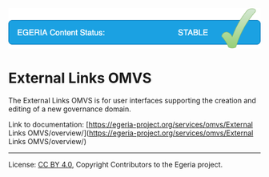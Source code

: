 <!-- SPDX-License-Identifier: CC-BY-4.0 -->
<!-- Copyright Contributors to the Egeria project. -->

![Stable](../../../images/egeria-content-status-released.png#pagewidth)

# External Links OMVS 

The External Links OMVS is for user interfaces supporting the creation and editing of a new governance domain.

Link to documentation: [https://egeria-project.org/services/omvs/External Links OMVS/overview/](https://egeria-project.org/services/omvs/External Links OMVS/overview/)

----
License: [CC BY 4.0](https://creativecommons.org/licenses/by/4.0/),
Copyright Contributors to the Egeria project.